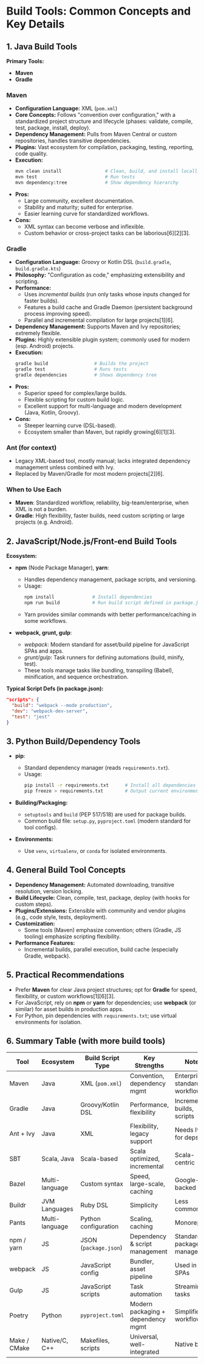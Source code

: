 # Build Tools: Common Concepts and Key Details

## 1. Java Build Tools

**Primary Tools:**  
- **Maven**  
- **Gradle**  

### Maven
- **Configuration Language:** XML (`pom.xml`)
- **Core Concepts:** Follows "convention over configuration," with a standardized project structure and lifecycle (phases: validate, compile, test, package, install, deploy).
- **Dependency Management:** Pulls from Maven Central or custom repositories, handles transitive dependencies.
- **Plugins:** Vast ecosystem for compilation, packaging, testing, reporting, code quality.
- **Execution:**  
  ```sh
  mvn clean install                # Clean, build, and install locally
  mvn test                         # Run tests
  mvn dependency:tree              # Show dependency hierarchy
  ```
- **Pros:**  
  - Large community, excellent documentation.
  - Stability and maturity; suited for enterprise.
  - Easier learning curve for standardized workflows.
- **Cons:**  
  - XML syntax can become verbose and inflexible.
  - Custom behavior or cross-project tasks can be laborious[6][2][3].

### Gradle
- **Configuration Language:** Groovy or Kotlin DSL (`build.gradle`, `build.gradle.kts`)
- **Philosophy:** "Configuration as code," emphasizing extensibility and scripting.
- **Performance:**  
  - Uses *incremental builds* (run only tasks whose inputs changed for faster builds).
  - Features a build cache and Gradle Daemon (persistent background process improving speed).
  - Parallel and incremental compilation for large projects[1][6].
- **Dependency Management:** Supports Maven and Ivy repositories; extremely flexible.
- **Plugins:** Highly extensible plugin system; commonly used for modern (esp. Android) projects.
- **Execution:**  
  ```sh
  gradle build                 # Builds the project
  gradle test                  # Runs tests
  gradle dependencies          # Shows dependency tree
  ```
- **Pros:**  
  - Superior speed for complex/large builds.
  - Flexible scripting for custom build logic.
  - Excellent support for multi-language and modern development (Java, Kotlin, Groovy).
- **Cons:**  
  - Steeper learning curve (DSL-based).
  - Ecosystem smaller than Maven, but rapidly growing[6][1][3].

### Ant (for context)
- Legacy XML-based tool, mostly manual; lacks integrated dependency management unless combined with Ivy.
- Replaced by Maven/Gradle for most modern projects[2][6].

### When to Use Each
- **Maven**: Standardized workflow, reliability, big-team/enterprise, when XML is not a burden.
- **Gradle**: High flexibility, faster builds, need custom scripting or large projects (e.g. Android).

## 2. JavaScript/Node.js/Front-end Build Tools

**Ecosystem:**
- **npm** (Node Package Manager), **yarn**:  
  - Handles dependency management, package scripts, and versioning.
  - Usage:
    ```sh
    npm install              # Install dependencies
    npm run build            # Run build script defined in package.json
    ```
  - Yarn provides similar commands with better performance/caching in some workflows.

- **webpack, grunt, gulp**:  
  - *webpack*: Modern standard for asset/build pipeline for JavaScript SPAs and apps.
  - *grunt/gulp*: Task runners for defining automations (build, minify, test).
  - These tools manage tasks like bundling, transpiling (Babel), minification, and sequence orchestration.

**Typical Script Defs (in package.json):**
```json
"scripts": {
  "build": "webpack --mode production",
  "dev": "webpack-dev-server",
  "test": "jest"
}
```

## 3. Python Build/Dependency Tools

- **pip**:  
  - Standard dependency manager (reads `requirements.txt`).
  - Usage:
    ```sh
    pip install -r requirements.txt      # Install all dependencies
    pip freeze > requirements.txt        # Output current environment
    ```

- **Building/Packaging:**  
  - `setuptools` and `build` (PEP 517/518) are used for package builds.
  - Common build file: `setup.py`, `pyproject.toml` (modern standard for tool configs).

- **Environments:**  
  - Use `venv`, `virtualenv`, or `conda` for isolated environments.

## 4. General Build Tool Concepts

- **Dependency Management:** Automated downloading, transitive resolution, version locking.
- **Build Lifecycle:** Clean, compile, test, package, deploy (with hooks for custom steps).
- **Plugins/Extensions:** Extensible with community and vendor plugins (e.g., code style, tests, deployment).
- **Customization:**  
  - Some tools (Maven) emphasize convention; others (Gradle, JS tooling) emphasize scripting flexibility.
- **Performance Features:**  
  - Incremental builds, parallel execution, build cache (especially Gradle, webpack).

## 5. Practical Recommendations

- Prefer **Maven** for clear Java project structures; opt for **Gradle** for speed, flexibility, or custom workflows[1][6][3].
- For JavaScript, rely on **npm** or **yarn** for dependencies; use **webpack** (or similar) for asset builds in production apps.
- For Python, pin dependencies with `requirements.txt`; use virtual environments for isolation.

## 6. Summary Table (with more build tools)

| Tool         | Ecosystem      | Build Script Type     | Key Strengths                        | Notes                              |
|--------------|----------------|----------------------|-----------------------------------|-----------------------------------|
| Maven        | Java           | XML (`pom.xml`)       | Convention, dependency mgmt        | Enterprise, standardized workflows|
| Gradle       | Java           | Groovy/Kotlin DSL     | Performance, flexibility           | Incremental builds, scripts       |
| Ant + Ivy    | Java           | XML                   | Flexibility, legacy support        | Needs Ivy for deps                 |
| SBT          | Scala, Java    | Scala-based           | Scala optimized, incremental       | Scala-centric                     |
| Bazel        | Multi-language | Custom syntax         | Speed, large-scale, caching        | Google-backed                     |
| Buildr       | JVM Languages  | Ruby DSL              | Simplicity                        | Less common                      |
| Pants        | Multi-language | Python configuration  | Scaling, caching                   | Monorepos                        |
| npm / yarn   | JS             | JSON (`package.json`) | Dependency & script management     | Standard JS package managers      |
| webpack      | JS             | JavaScript config     | Bundler, asset pipeline            | Used in SPAs                      |
| Gulp         | JS             | JavaScript scripts    | Task automation                   | Streaming tasks                  |
| Poetry       | Python         | `pyproject.toml`      | Modern packaging + dependency mgmt| Simplifies workflows               |
| Make / CMake | Native/C, C++  | Makefiles, scripts    | Universal, well-integrated         | Native builds                    |

